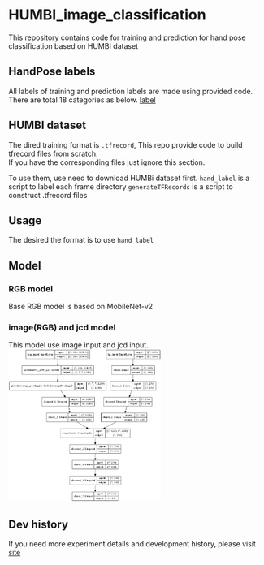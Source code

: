 # HUMBI_image_classification
This repository contains code for training and prediction for hand pose classification based on HUMBI dataset

## HandPose labels
All labels of training and prediction labels are made using provided code.
There are total 18 categories as below.
[label](https://github.com/naoc-1861355/HUMBI_image_classification/blob/master/img/label.PNG)

## HUMBI dataset
The dired training format is `.tfrecord`, This repo provide code to build tfrecord files from scratch. <br>
If you have the corresponding files just ignore this section.<br>

To use them, use need to download HUMBi dataset first.
`hand_label` is a script to label each frame directory
`generateTFRecords` is a script to construct .tfrecord files

## Usage 
The desired the format is to use 
`hand_label`

## Model
### RGB model
Base RGB model is based on MobileNet-v2

### image(RGB) and jcd model
This model use image input and jcd input.
<img width="300" height="300" src="https://github.com/naoc-1861355/HUMBI_image_classification/blob/master/img/img_dist_model.png"/>


## Dev history
If you need more experiment details and development history, please visit [site](http://note.youdao.com/s/3czYby59)